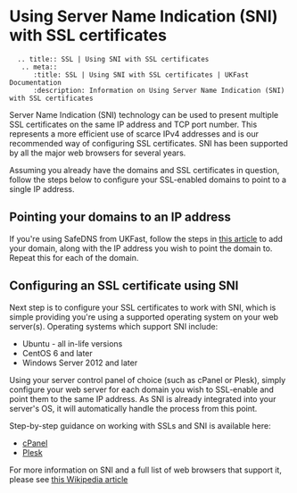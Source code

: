 # Using Server Name Indication (SNI) with SSL certificates

```eval_rst
  .. title:: SSL | Using SNI with SSL certificates
   .. meta::
      :title: SSL | Using SNI with SSL certificates | UKFast Documentation
      :description: Information on Using Server Name Indication (SNI) with SSL certificates
```

Server Name Indication (SNI) technology can be used to present multiple SSL certificates on the same IP address and TCP port number. This represents a more efficient use of scarce <nospell>IPv4</nospell> addresses and is our recommended way of configuring SSL certificates. SNI has been supported by all the major web browsers for several years.

Assuming you already have the domains and SSL certificates in question, follow the steps below to configure your SSL-enabled domains to point to a single IP address.

## Pointing your domains to an IP address

If you're using SafeDNS from UKFast, follow the steps in [this article](/domains/safedns/addnewdomain) to add your domain, along with the IP address you wish to point the domain to. Repeat this for each of the domain.

## Configuring an SSL certificate using SNI

Next step is to configure your SSL certificates to work with SNI, which is simple providing you're using a supported operating system on your web server(s). Operating systems which support SNI include:

- Ubuntu - all in-life versions
- CentOS 6 and later
- Windows Server 2012 and later

Using your server control panel of choice (such as cPanel or Plesk), simply configure your web server for each domain you wish to SSL-enable and point them to the same IP address. As SNI is already integrated into your server's OS, it will automatically handle the process from this point.

Step-by-step guidance on working with SSLs and SNI is available here:

- [cPanel](https://documentation.cpanel.net/display/ALD/Install+an+SSL+Certificate+on+a+Domain#InstallanSSLCertificateonaDomain-SNIandmultiplecertificates)
- [Plesk](https://support.plesk.com/hc/en-us/articles/213944545-How-to-activate-the-SNI-support-on-the-Plesk-server-)

For more information on SNI and a full list of web browsers that support it, please see [this Wikipedia article](https://en.wikipedia.org/wiki/Server_Name_Indication)
